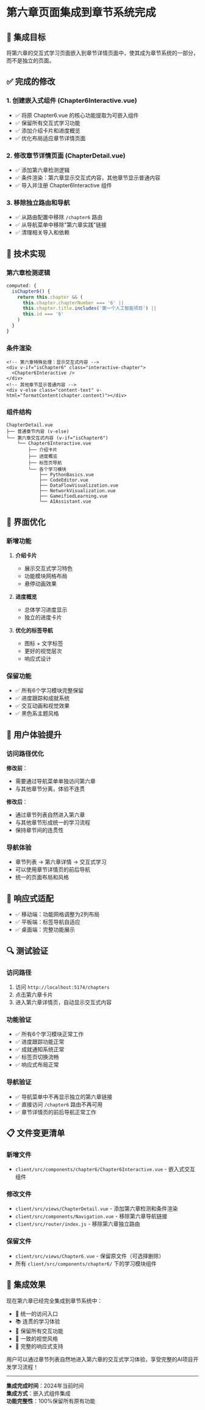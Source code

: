 # 第六章页面集成到章节系统完成

## 🎯 集成目标

将第六章的交互式学习页面嵌入到章节详情页面中，使其成为章节系统的一部分，而不是独立的页面。

## ✅ 完成的修改

### 1. 创建嵌入式组件 (Chapter6Interactive.vue)
- ✅ 将原 Chapter6.vue 的核心功能提取为可嵌入组件
- ✅ 保留所有交互式学习功能
- ✅ 添加介绍卡片和进度概览
- ✅ 优化布局适应章节详情页面

### 2. 修改章节详情页面 (ChapterDetail.vue)
- ✅ 添加第六章检测逻辑
- ✅ 条件渲染：第六章显示交互式内容，其他章节显示普通内容
- ✅ 导入并注册 Chapter6Interactive 组件

### 3. 移除独立路由和导航
- ✅ 从路由配置中移除 `/chapter6` 路由
- ✅ 从导航菜单中移除"第六章实践"链接
- ✅ 清理相关导入和依赖

## 🔧 技术实现

### 第六章检测逻辑
```javascript
computed: {
  isChapter6() {
    return this.chapter && (
      this.chapter.chapterNumber === '6' || 
      this.chapter.title.includes('第一个人工智能项目') ||
      this.id === '6'
    )
  }
}
```

### 条件渲染
```vue
<!-- 第六章特殊处理：显示交互式内容 -->
<div v-if="isChapter6" class="interactive-chapter">
  <Chapter6Interactive />
</div>
<!-- 其他章节显示普通内容 -->
<div v-else class="content-text" v-html="formatContent(chapter.content)"></div>
```

### 组件结构
```
ChapterDetail.vue
├── 普通章节内容 (v-else)
└── 第六章交互式内容 (v-if="isChapter6")
    └── Chapter6Interactive.vue
        ├── 介绍卡片
        ├── 进度概览
        ├── 标签页导航
        └── 各个学习模块
            ├── PythonBasics.vue
            ├── CodeEditor.vue
            ├── DataFlowVisualization.vue
            ├── NetworkVisualization.vue
            ├── GameifiedLearning.vue
            └── AIAssistant.vue
```

## 🎨 界面优化

### 新增功能
1. **介绍卡片**
   - 展示交互式学习特色
   - 功能模块网格布局
   - 悬停动画效果

2. **进度概览**
   - 总体学习进度显示
   - 独立的进度卡片

3. **优化的标签导航**
   - 图标 + 文字标签
   - 更好的视觉层次
   - 响应式设计

### 保留功能
- ✅ 所有6个学习模块完整保留
- ✅ 进度跟踪和成就系统
- ✅ 交互动画和视觉效果
- ✅ 黑色系主题风格

## 🚀 用户体验提升

### 访问路径优化
**修改前**：
- 需要通过导航菜单单独访问第六章
- 与其他章节分离，体验不连贯

**修改后**：
- 通过章节列表自然进入第六章
- 与其他章节形成统一的学习流程
- 保持章节间的连贯性

### 导航体验
- 章节列表 → 第六章详情 → 交互式学习
- 可以使用章节详情页的前后导航
- 统一的页面布局和风格

## 📱 响应式适配

- ✅ 移动端：功能网格调整为2列布局
- ✅ 平板端：标签导航自适应
- ✅ 桌面端：完整功能展示

## 🔍 测试验证

### 访问路径
1. 访问 `http://localhost:5174/chapters`
2. 点击第六章卡片
3. 进入第六章详情页，自动显示交互式内容

### 功能验证
- ✅ 所有6个学习模块正常工作
- ✅ 进度跟踪功能正常
- ✅ 成就通知系统正常
- ✅ 标签页切换流畅
- ✅ 响应式布局正常

### 导航验证
- ✅ 导航菜单中不再显示独立的第六章链接
- ✅ 直接访问 `/chapter6` 路由不再可用
- ✅ 章节详情页的前后导航正常工作

## 📋 文件变更清单

### 新增文件
- `client/src/components/chapter6/Chapter6Interactive.vue` - 嵌入式交互组件

### 修改文件
- `client/src/views/ChapterDetail.vue` - 添加第六章检测和条件渲染
- `client/src/components/Navigation.vue` - 移除第六章导航链接
- `client/src/router/index.js` - 移除第六章独立路由

### 保留文件
- `client/src/views/Chapter6.vue` - 保留原文件（可选择删除）
- 所有 `client/src/components/chapter6/` 下的学习模块组件

## 🎉 集成效果

现在第六章已经完全集成到章节系统中：
- 🔗 统一的访问入口
- 📚 连贯的学习体验  
- 🎯 保留所有交互功能
- 🎨 一致的视觉风格
- 📱 完整的响应式支持

用户可以通过章节列表自然地进入第六章的交互式学习体验，享受完整的AI项目开发学习流程！

---

**集成完成时间**：2024年当前时间  
**集成方式**：嵌入式组件集成  
**功能完整性**：100%保留所有原有功能
